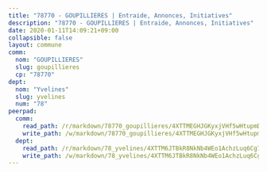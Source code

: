```yaml
---
title: "78770 - GOUPILLIERES | Entraide, Annonces, Initiatives"
description: "78770 - GOUPILLIERES | Entraide, Annonces, Initiatives"
date: 2020-01-11T14:09:21+09:00
collapsible: false
layout: commune
comm:
  nom: "GOUPILLIERES"
  slug: goupillieres
  cp: "78770"
dept:
  nom: "Yvelines"
  slug: yvelines
  num: "78"
peerpad:
  comm:
    read_path: /r/markdown/78770_goupillieres/4XTTMEGHJGKyxjVHf5wHtupmD2BWEJMWYJynUvUDy8Fd4Vxd9
    write_path: /w/markdown/78770_goupillieres/4XTTMEGHJGKyxjVHf5wHtupmD2BWEJMWYJynUvUDy8Fd4Vxd9-K3TgUu3owsq19HzKyYe1vs2EuLRosGXRJawTwhmkrgg8BKtpXT4fEcr1ajzfFYjUUH3kqqG1e1cJ6sKnCMHQgnSoWHrvhNz8VESyt85ndTmvd4E5LhQ5RzpvVZmn7jZkHumuYHAT
  dept:
    read_path: /r/markdown/78_yvelines/4XTTM6JTBkR8NkNb4WEo1AchzLuq6Cg73ydg7w9pErcQZA13p
    write_path: /w/markdown/78_yvelines/4XTTM6JTBkR8NkNb4WEo1AchzLuq6Cg73ydg7w9pErcQZA13p-K3TgUBFRQCPZwoWqJkunXeSjdgbtU3xzUSsui8DBc3rCTw6mbo4gNvfQRdE99JD3AnVW7fzseq687LKfGWCfAPajih5ByiZ3SpFz1r449oWaDnM5BHKZTbYtf6pEhRvzWbcazhrS
---
```


